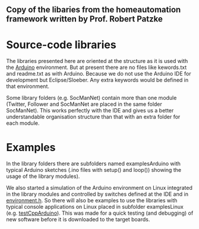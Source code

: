 ## Copy of the libaries from the homeautomation framework written by Prof. Robert Patzke

# Source-code libraries
The libraries presented here are oriented at the structure as it is used with the [Arduino](https://www.arduino.cc/) environment. 
But at present there are no files like kewords.txt and readme.txt as with Arduino. 
Because we do not use the Arduino IDE for development but Eclipse/Sloeber. 
Any extra keywords would be defined in that environment.

Some library folders (e.g. SocManNet) contain more than one module 
(Twitter, Follower and SocManNet are placed in the same folder SocManNet).
This works perfectly with the IDE and gives us a better understandable organisation 
structure than that with an extra folder for each module.

# Examples
In the library folders there are subfolders named examplesArduino with typical Arduino sketches 
(.ino files with setup() and loop()) showing the usage of the library modules).

We also started a simulation of the Arduino environment on Linux integrated in the library modules 
and controlled by switches defined at the IDE and in 
[environment.h](https://github.com/RobertPatzke/homeautomation/blob/master/libraries/environment/environment.h).
So there will also be examples to use the libraries with typical console applications on Linux placed in subfolder examplesLinux 
(e.g. [testCppArduino](https://github.com/RobertPatzke/homeautomation/blob/master/libraries/LoopCheck/examplesLinux/testCppArduino.cpp)). 
This was made for a quick testing (and debugging) of new software before it is downloaded to the target boards.
